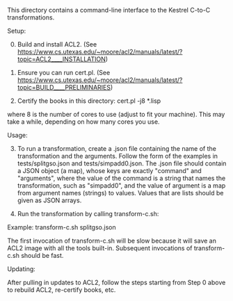 This directory contains a command-line interface to the Kestrel C-to-C transformations.

Setup:

0. Build and install ACL2.  (See https://www.cs.utexas.edu/~moore/acl2/manuals/latest/?topic=ACL2____INSTALLATION)

1. Ensure you can run cert.pl.  (See https://www.cs.utexas.edu/~moore/acl2/manuals/latest/?topic=BUILD____PRELIMINARIES)

2. Certify the books in this directory: cert.pl -j8 *.lisp

 where 8 is the number of cores to use (adjust to fit your machine).  This may take a while, depending on how many cores you use.

Usage:

3. To run a transformation, create a .json file containing the name of the transformation and the arguments.  Follow the form of the examples in tests/splitgso.json and tests/simpadd0.json.  The .json file should contain a JSON object (a map), whose keys are exactly "command" and "arguments", where the value of the command is a string that names the transformation, such as "simpadd0", and the value of argument is a map from argument names (strings) to values.  Values that are lists should be given as JSON arrays.

4. Run the transformation by calling transform-c.sh:

  Example: transform-c.sh splitgso.json

  The first invocation of transform-c.sh will be slow because it will save an ACL2 image with all the tools built-in. Subsequent invocations of transform-c.sh should be fast.

Updating:

After pulling in updates to ACL2, follow the steps starting from Step 0 above to rebuild ACL2, re-certify books, etc.